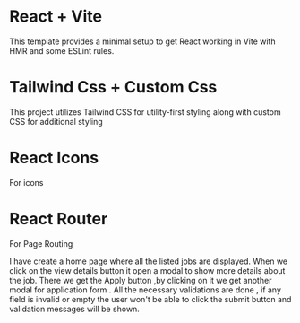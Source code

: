 # React + Vite
This template provides a minimal setup to get React working in Vite with HMR and some ESLint rules.

# Tailwind Css + Custom Css
This project utilizes Tailwind CSS for utility-first styling along with custom CSS for additional styling 

# React Icons
For icons 

# React Router
For Page Routing

I have create a home page where all the listed jobs are displayed.
When we click on the view details button it open a modal to show more details about the job. There we get the Apply button ,by clicking on it we get another modal for application form .
All the necessary validations are done , if any field is invalid or empty the user won't be able to click the submit button and validation messages will be shown.
